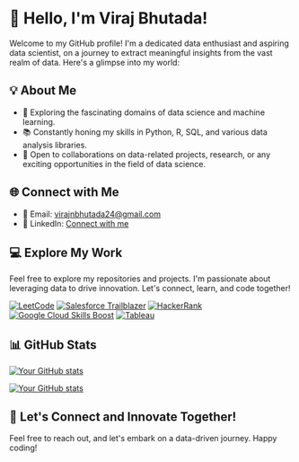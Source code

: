 # 👋 Hello, I'm Viraj Bhutada!

Welcome to my GitHub profile! I'm a dedicated data enthusiast and aspiring data scientist, on a journey to extract meaningful insights from the vast realm of data. Here's a glimpse into my world:

## 💡 About Me

- 🔬 Exploring the fascinating domains of data science and machine learning.
- 📚 Constantly honing my skills in Python, R, SQL, and various data analysis libraries.
- 💼 Open to collaborations on data-related projects, research, or any exciting opportunities in the field of data science.

## 🌐 Connect with Me

- 📧 Email: virajnbhutada24@gmail.com
- 💼 LinkedIn: [Connect with me](https://www.linkedin.com/in/viraj-bhutada-a172b027a/)

## 💻 Explore My Work

Feel free to explore my repositories and projects. I'm passionate about leveraging data to drive innovation. Let's connect, learn, and code together!

[![LeetCode](https://img.shields.io/badge/LeetCode-virajnbhutada24-orange?style=for-the-badge&logo=leetcode)](https://leetcode.com/virajnbhutada24/)
[![Salesforce Trailblazer](https://img.shields.io/badge/Salesforce%20Trailblazer-virajbhutada-blue?style=for-the-badge&logo=salesforce)](https://www.salesforce.com/trailblazer/virajbhutada)
[![HackerRank](https://img.shields.io/badge/HackerRank-virajnbhutada24-brightorange?style=for-the-badge&logo=hackerrank)](https://www.hackerrank.com/profile/virajnbhutada24)
[![Google Cloud Skills Boost](https://img.shields.io/badge/Google%20Cloud%20Skills%20Boost-virajnbhutada24-yellow?style=for-the-badge&logo=googlecloud)](https://www.cloudskillsboost.google/public_profiles/1fe01bf9-78f3-4e57-a935-c7486b6856e1)
[![Tableau](https://img.shields.io/badge/Tableau-virajbhutada-lightblue?style=for-the-badge&logo=tableau)](https://public.tableau.com/app/profile/viraj.bhutada/vizzes)



## 📊 GitHub Stats

[![Your GitHub stats](https://github-readme-stats.vercel.app/api?username=virajbhutada&show_icons=true&theme=radical)](https://github.com/virajbhutada)


[![Your GitHub stats](https://github-readme-stats.vercel.app/api?username=virajbhutada&show_icons=true&theme=radical&langs_count=10)](https://github.com/virajbhutada)



## 🌟 Let's Connect and Innovate Together!

Feel free to reach out, and let's embark on a data-driven journey. Happy coding!
